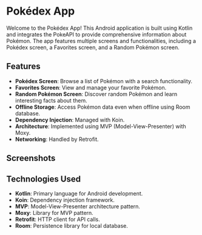 # Pokédex App

Welcome to the Pokédex App! This Android application is built using Kotlin and integrates the PokeAPI to provide comprehensive information about Pokémon. The app features multiple screens and functionalities, including a Pokédex screen, a Favorites screen, and a Random Pokémon screen.

## Features

- **Pokédex Screen**: Browse a list of Pokémon with a search functionality.
- **Favorites Screen**: View and manage your favorite Pokémon.
- **Random Pokémon Screen**: Discover random Pokémon and learn interesting facts about them.
- **Offline Storage**: Access Pokémon data even when offline using Room database.
- **Dependency Injection**: Managed with Koin.
- **Architecture**: Implemented using MVP (Model-View-Presenter) with Moxy.
- **Networking**: Handled by Retrofit.

## Screenshots



## Technologies Used

- **Kotlin**: Primary language for Android development.
- **Koin**: Dependency injection framework.
- **MVP**: Model-View-Presenter architecture pattern.
- **Moxy**: Library for MVP pattern.
- **Retrofit**: HTTP client for API calls.
- **Room**: Persistence library for local database.